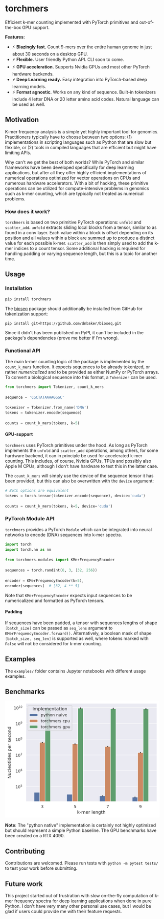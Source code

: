 torchmers
=========

Efficient k-mer counting implemented with PyTorch primitives and out-of-the-box GPU support.

**Features:**

* ⚡ **Blazingly fast.** Count 9-mers over the entire human genome in just about 30 seconds on a desktop GPU.
* ⚡ **Flexible.** User friendly Python API. CLI soon to come.
* ⚡ **GPU acceleration.** Supports Nvidia GPUs and most other PyTorch hardware backends.
* ⚡ **Deep Learning ready.** Easy integration into PyTorch-based deep learning models.
* ⚡ **Format agnostic.** Works on any kind of sequence. Built-in tokenizers include 4 letter DNA or 20 letter amino acid codes. Natural language can be used as well.


Motivation
----------

K-mer frequency analysis is a simple yet highly important tool for genomics. Practitioners typically have to choose between two options: (1) implementations in scripting languages such as Python that are slow but flexible, or (2) tools in compiled languages that are efficient but might have limiting APIs.

Why can't we get the best of both worlds? While PyTorch and similar frameworks have been developed specifically for deep learning applications, but after all they offer highly efficient implementations of numerical operations optimized for vector operations on CPUs and numerous hardware accelerators. With a bit of hacking, these primitive operations can be utilized for compute-intensive problems in genomics such as k-mer counting, which are typically not treated as numerical problems.

### How does it work?

`torchmers` is based on two primitive PyTorch operations: `unfold` and `scatter_add`. `unfold` extracts sliding local blocks from a tensor, similar to as found in a conv layer. Each value within a block is offset depending on its position and all values within a block are summed up to produce a distinct value for each possible k-mer. `scatter_add` is then simply used to add the k-mer indices to a count tensor. Some additional hacking is required for handling padding or varying sequence length, but this is a topic for another time.

Usage
-----

### Installation

```bash
pip install torchmers
```

The [bioseq](https://github.com/dnbaker/bioseq.git) package should additionally be installed from GitHub for tokenization support:

```bash
pip install git+https://github.com/dnbaker/bioseq.git
```

Since it didn't has been published on PyPI, it can't be included in the package's dependencies (prove me better if I'm wrong).

### Functional API

The main k-mer counting logic of the package is implemented by the `count_k_mers` function. It expects sequences to be already tokenized, or rather _numericalized_ and to be provided as either NumPy or PyTorch arrays. To convert a biological sequence into this format, a `Tokenizer` can be used.

```python
from torchmers import Tokenizer, count_k_mers

sequence = 'CGCTATAAAAGGGC'

tokenizer = Tokenizer.from_name('DNA')
tokens = tokenizer.encode(sequence)

counts = count_k_mers(tokens, k=5)
```

#### GPU-support

`torchmers` uses PyTorch primitives under the hood. As long as PyTorch implements the `unfold` and `scatter_add` operations, among others, for some hardware backend, it can in principle be used for accelerated k-mer counting. This includes, of course, Nvidia GPUs, TPUs and possibly also Apple M CPUs, although I don't have hardware to test this in the latter case.

The `count_k_mers` will simply use the device of the sequence tensor it has been provided, but this can also be overwritten with the `device` argument:

```python
# Both options are equivalent
tokens = torch.tensor(tokenizer.encode(sequence), device='cuda')

counts = count_k_mers(tokens, k=5, device='cuda')
```

### PyTorch Module API

`torchmers` provides a PyTorch `Module` which can be integrated into neural networks to encode (DNA) sequences into k-mer spectra.

```python
import torch
import torch.nn as nn

from torchmers.modules import KMerFrequencyEncoder

sequences = torch.randint(0, 3, (32, 256))

encoder = KMerFrequencyEncoder(k=5),
encoder(sequences)  # [32, 4 ** 5]
```

Note that `KMerFrequencyEncoder` expects input sequences to be numericalized and formatted as PyTorch tensors.

#### Padding

If sequences have been padded, a tensor with sequences lengths of shape `[batch_size]` can be passed as `seq_lens` argument to `KMerFrequencyEncoder.forward()`. Alternatively, a boolean mask of shape `[batch_size, seq_len]` is supported  as well, where tokens marked with `False` will not be considered for k-mer counting.

Examples
--------

The `examples/` folder contains Jupyter notebooks with different usage examples.

Benchmarks
----------

![torchmers performance benchmark](./figures/benchmark.png)

**Note:** The "python native" implementation is certainly not highly optimized but should represent a simple Python baseline. The GPU benchmarks have been created on a RTX 4090.

Contributing
------------

Contributions are welcomed. Please run tests with `python -m pytest tests/` to test your work before submitting.

Future work
-----------

This project started out of frustration with slow on-the-fly computation of k-mer frequency spectra for deep learning applications when done in pure Python. I don't have very many other personal use cases, but I would be glad if users could provide me with their feature requests.
